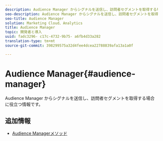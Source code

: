 ```yaml
---
description: Audience Manager からシグナルを送信し、訪問者セグメントを取得する場合に役立つ情報です。
seo-description: Audience Manager からシグナルを送信し、訪問者セグメントを取得する場合に役立つ情報です。
seo-title: Audience Manager
solution: Marketing Cloud、Analytics
title: Audience Manager
topic: 開発者と導入
uuid: fadc3296- c17c-4732-9b75- a6fb4d33a282
translation-type: tm+mt
source-git-commit: 398299575a32d4fee4dcea22788839afa13a1a0f

---
```



# Audience Manager{#audience-manager}

Audience Manager からシグナルを送信し、訪問者セグメントを取得する場合に役立つ情報です。

## 追加情報

+ [Audience Managerメソッド](/help/windows-appstore/audiencemgmt/audience-manager-methods.md)
